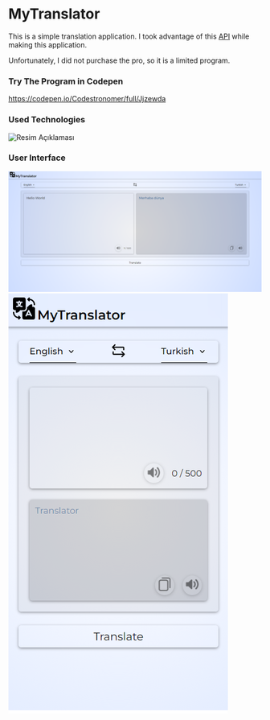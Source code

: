 # MyTranslator
This is a simple translation application. I took advantage of this [API](https://mymemory.translated.net/doc/spec.php) while making this application.

Unfortunately, I did not purchase the pro, so it is a limited program.

### Try The Program in Codepen

https://codepen.io/Codestronomer/full/Jjzewda

### Used Technologies

<img src="https://i.pngimg.me/thumb/f/720/m2i8G6K9Z5i8H7N4.jpg" alt="Resim Açıklaması" width="200">

### User Interface

<img src="https://github.com/YavuzSametKan/MyTranslator/blob/main/UI/desktop_UI.png?raw=true" alt="Resim Açıklaması">
<img src="https://github.com/YavuzSametKan/MyTranslator/blob/main/UI/mobile_UI.png?raw=true" alt="Resim Açıklaması">
